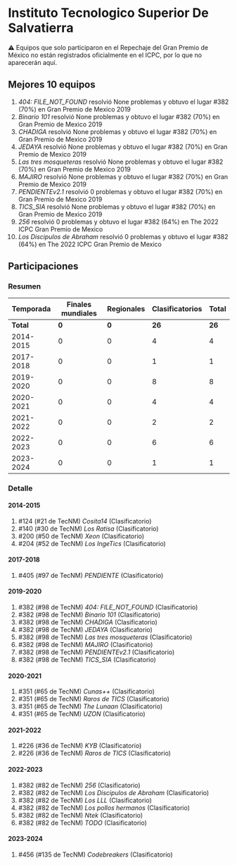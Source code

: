 # Instituto Tecnologico Superior De Salvatierra

:warning: Equipos que solo participaron en el Repechaje del Gran Premio de México no están registrados oficialmente en el ICPC, por lo que no aparecerán aquí.

## Mejores 10 equipos

1. _404: FILE_NOT_FOUND_ resolvió None problemas y obtuvo el lugar #382 (70%) en Gran Premio de Mexico 2019
1. _Binario 101_ resolvió None problemas y obtuvo el lugar #382 (70%) en Gran Premio de Mexico 2019
1. _CHADIGA_ resolvió None problemas y obtuvo el lugar #382 (70%) en Gran Premio de Mexico 2019
1. _JEDAYA_ resolvió None problemas y obtuvo el lugar #382 (70%) en Gran Premio de Mexico 2019
1. _Las tres mosqueteras_ resolvió None problemas y obtuvo el lugar #382 (70%) en Gran Premio de Mexico 2019
1. _MAJIRO_ resolvió None problemas y obtuvo el lugar #382 (70%) en Gran Premio de Mexico 2019
1. _PENDIENTEv2.1_ resolvió 0 problemas y obtuvo el lugar #382 (70%) en Gran Premio de Mexico 2019
1. _TICS_SIA_ resolvió None problemas y obtuvo el lugar #382 (70%) en Gran Premio de Mexico 2019
1. _256_ resolvió 0 problemas y obtuvo el lugar #382 (64%) en The 2022 ICPC Gran Premio de Mexico
1. _Los Discipulos de Abraham_ resolvió 0 problemas y obtuvo el lugar #382 (64%) en The 2022 ICPC Gran Premio de Mexico

## Participaciones

### Resumen

| Temporada | Finales mundiales | Regionales | Clasificatorios | Total |
| --- | --- | --- | --- | --- |
| **Total** | **0** | **0** | **26** | **26** |
| 2014-2015 | 0 | 0 | 4 | 4 |
| 2017-2018 | 0 | 0 | 1 | 1 |
| 2019-2020 | 0 | 0 | 8 | 8 |
| 2020-2021 | 0 | 0 | 4 | 4 |
| 2021-2022 | 0 | 0 | 2 | 2 |
| 2022-2023 | 0 | 0 | 6 | 6 |
| 2023-2024 | 0 | 0 | 1 | 1 |

### Detalle

#### 2014-2015

1. #124 (#21 de TecNM) _Cosita14_ (Clasificatorio)
1. #140 (#30 de TecNM) _Los Ratisa_ (Clasificatorio)
1. #200 (#50 de TecNM) _Xeon_ (Clasificatorio)
1. #204 (#52 de TecNM) _Los IngeTics_ (Clasificatorio)

#### 2017-2018

1. #405 (#97 de TecNM) _PENDIENTE_ (Clasificatorio)

#### 2019-2020

1. #382 (#98 de TecNM) _404: FILE_NOT_FOUND_ (Clasificatorio)
1. #382 (#98 de TecNM) _Binario 101_ (Clasificatorio)
1. #382 (#98 de TecNM) _CHADIGA_ (Clasificatorio)
1. #382 (#98 de TecNM) _JEDAYA_ (Clasificatorio)
1. #382 (#98 de TecNM) _Las tres mosqueteras_ (Clasificatorio)
1. #382 (#98 de TecNM) _MAJIRO_ (Clasificatorio)
1. #382 (#98 de TecNM) _PENDIENTEv2.1_ (Clasificatorio)
1. #382 (#98 de TecNM) _TICS_SIA_ (Clasificatorio)

#### 2020-2021

1. #351 (#65 de TecNM) _Cunas++_ (Clasificatorio)
1. #351 (#65 de TecNM) _Raros de TICS_ (Clasificatorio)
1. #351 (#65 de TecNM) _The Lunaan_ (Clasificatorio)
1. #351 (#65 de TecNM) _UZON_ (Clasificatorio)

#### 2021-2022

1. #226 (#36 de TecNM) _KYB_ (Clasificatorio)
1. #226 (#36 de TecNM) _Raros de TICS_ (Clasificatorio)

#### 2022-2023

1. #382 (#82 de TecNM) _256_ (Clasificatorio)
1. #382 (#82 de TecNM) _Los Discipulos de Abraham_ (Clasificatorio)
1. #382 (#82 de TecNM) _Los LLL_ (Clasificatorio)
1. #382 (#82 de TecNM) _Los pollos hermanos_ (Clasificatorio)
1. #382 (#82 de TecNM) _Ntek_ (Clasificatorio)
1. #382 (#82 de TecNM) _TODO_ (Clasificatorio)

#### 2023-2024

1. #456 (#135 de TecNM) _Codebreakers_ (Clasificatorio)




